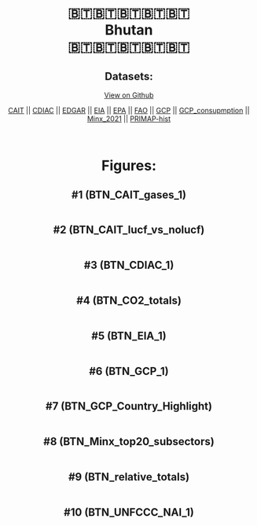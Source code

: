
<center>
<h1 align="center">
🇧🇹🇧🇹🇧🇹🇧🇹🇧🇹
<br>
Bhutan
<br>
🇧🇹🇧🇹🇧🇹🇧🇹🇧🇹
</h1>
<h2>Datasets:</h2>
<p><a href="https://github.com/dquintani/GreenhouseData/tree/master/country_data/BTN_Bhutan/data">View on Github</a>
<br></p><p><a href="data/BTN_CAIT.csv">CAIT</a> || <a href="data/BTN_CDIAC.csv">CDIAC</a> || <a href="data/BTN_EDGAR.csv">EDGAR</a> || <a href="data/BTN_EIA.csv">EIA</a> || <a href="data/BTN_EPA.csv">EPA</a> || <a href="data/BTN_FAO.csv">FAO</a> || <a href="data/BTN_GCP.csv">GCP</a> || <a href="data/BTN_GCP_consupmption.csv">GCP_consupmption</a> || <a href="data/BTN_Minx_2021.csv">Minx_2021</a> || <a href="data/BTN_PRIMAP-hist.csv">PRIMAP-hist</a></p><p><br></p>
<h1>Figures:</h1><h2>#1 (BTN_CAIT_gases_1)</h2>
<p><img alt="" src="figures/BTN_CAIT_gases_1.png" /></p><h2>#2 (BTN_CAIT_lucf_vs_nolucf)</h2>
<p><img alt="" src="figures/BTN_CAIT_lucf_vs_nolucf.png" /></p><h2>#3 (BTN_CDIAC_1)</h2>
<p><img alt="" src="figures/BTN_CDIAC_1.png" /></p><h2>#4 (BTN_CO2_totals)</h2>
<p><img alt="" src="figures/BTN_CO2_totals.png" /></p><h2>#5 (BTN_EIA_1)</h2>
<p><img alt="" src="figures/BTN_EIA_1.png" /></p><h2>#6 (BTN_GCP_1)</h2>
<p><img alt="" src="figures/BTN_GCP_1.png" /></p><h2>#7 (BTN_GCP_Country_Highlight)</h2>
<p><img alt="" src="figures/BTN_GCP_Country_Highlight.png" /></p><h2>#8 (BTN_Minx_top20_subsectors)</h2>
<p><img alt="" src="figures/BTN_Minx_top20_subsectors.png" /></p><h2>#9 (BTN_relative_totals)</h2>
<p><img alt="" src="figures/BTN_relative_totals.png" /></p><h2>#10 (BTN_UNFCCC_NAI_1)</h2>
<p><img alt="" src="figures/BTN_UNFCCC_NAI_1.png" /></p>